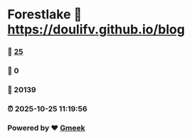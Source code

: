 # Forestlake :link: https://doulifv.github.io/blog 
### :page_facing_up: [25](https://doulifv.github.io/blog/tag.html) 
### :speech_balloon: 0 
### :hibiscus: 20139 
### :alarm_clock: 2025-10-25 11:19:56 
### Powered by :heart: [Gmeek](https://github.com/Meekdai/Gmeek)
